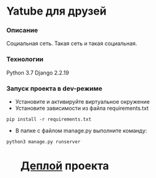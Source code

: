 
<!---
# yatube_project
Социальная сеть блогеров \m/

Для учебных проектов придерживайтесь такого плана:
- название проекта
- краткое описание
- технологии в проекте
- инструкции по запуску
- автор
Описание можно и нужно дополнять по ходу развития проекта.
-->

# Yatube для друзей
### Описание
Социальная сеть. Такая сеть и такая социальная.
### Технологии
Python 3.7
Django 2.2.19
### Запуск проекта в dev-режиме
- Установите и активируйте виртуальное окружение
- Установите зависимости из файла requirements.txt
```
pip install -r requirements.txt
``` 
- В папке с файлом manage.py выполните команду:
```
python3 manage.py runserver
```
# <img src="https://media0.giphy.com/media/5hInqrO565wXpqduuI/200w.webp?cid=ecf05e4781thfxjkurxu3xtn6djnc6x35w4cb5eg6zyjnvxg&rid=200w.webp&ct=g" width="30px" height="17px"/> [Деплой](http://whodef.pythonanywhere.com/) проекта
